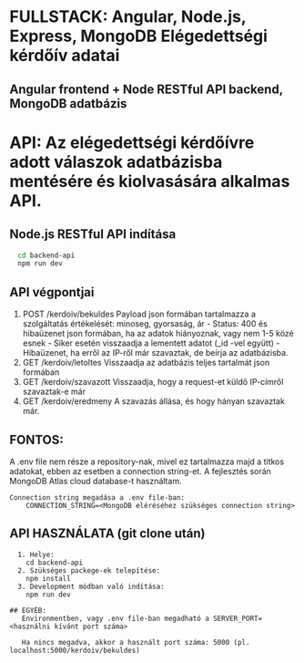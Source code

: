# FULLSTACK: Angular, Node.js, Express, MongoDB Elégedettségi kérdőív adatai

## Angular frontend + Node RESTful API backend, MongoDB adatbázis


# API: Az elégedettségi kérdőívre adott válaszok adatbázisba mentésére és kiolvasására alkalmas API.
## Node.js RESTful API indítása
```bash
  cd backend-api 
  npm run dev
```

## API végpontjai
  1. POST /kerdoiv/bekuldes
	Payload json formában tartalmazza a szolgáltatás értékelését: minoseg, gyorsaság, ár
	- Status: 400 és hibaüzenet json formában, ha az adatok hiányoznak, vagy nem 1-5 közé esnek
	- Siker esetén visszaadja a lementett adatot (_id -vel együtt)
	- Hibaüzenet, ha erről az IP-ről már szavaztak, de beírja az adatbázisba.
  3. GET /kerdoiv/letoltes
	Visszaadja az adatbázis teljes tartalmát json formában
  4. GET /kerdoiv/szavazott
	Visszaadja, hogy a request-et küldő IP-címről szavaztak-e már
  5. GET /kerdoiv/eredmeny
	A szavazás állása, és hogy hányan szavaztak már.
## FONTOS: 
A .env file nem része a repository-nak, mivel ez tartalmazza majd a titkos adatokat, ebben az
esetben a connection string-et. A fejlesztés során MongoDB Atlas cloud database-t használtam.
```
Connection string megadása a .env file-ban:
	CONNECTION_STRING=<MongoDB eléréséhez szükséges connection string>
```

## API HASZNÁLATA (git clone után)
```
  1. Helye:
	cd backend-api 
  2. Szükséges packege-ek telepítése: 
	npm install	
  3. Development módban való indítása:  
	npm run dev			

## EGYÉB:
   Environmentben, vagy .env file-ban megadható a SERVER_PORT=<használni kívánt port száma>	
   
   Ha nincs megadva, akkor a használt port száma: 5000 (pl. localhost:5000/kerdoiv/bekuldes)
